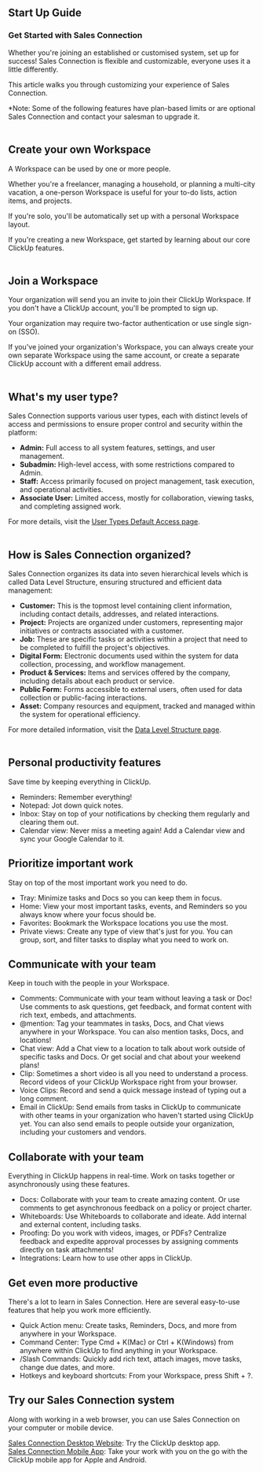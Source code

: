 ## Start Up Guide

### Get Started with Sales Connection

Whether you're joining an established or customised system, set up for success! Sales Connection is flexible and customizable, everyone uses it a little differently.<br>

This article walks you through customizing your experience of Sales Connection.<br>

*Note: Some of the following features have plan-based limits or are optional Sales Connection and contact your salesman to upgrade it.<br><br>


## Create your own Workspace

A Workspace can be used by one or more people.<br>

Whether you're a freelancer, managing a household, or planning a multi-city vacation, a one-person Workspace is useful for your to-do lists, action items, and projects.<br>

If you're solo, you'll be automatically set up with a personal Workspace layout.<br>

If you're creating a new Workspace, get started by learning about our core ClickUp features.<br><br>


## Join a Workspace

Your organization will send you an invite to join their ClickUp Workspace. If you don't have a ClickUp account, you'll be prompted to sign up.<br>

Your organization may require two-factor authentication or use single sign-on (SSO).<br>

If you've joined your organization's Workspace, you can always create your own separate Workspace using the same account, or create a separate ClickUp account with a different email address.<br><br>


## What's my user type?

Sales Connection supports various user types, each with distinct levels of access and permissions to ensure proper control and security within the platform:<br>

- **Admin:** Full access to all system features, settings, and user management.
- **Subadmin:** High-level access, with some restrictions compared to Admin.
- **Staff:** Access primarily focused on project management, task execution, and operational activities.
- **Associate User:** Limited access, mostly for collaboration, viewing tasks, and completing assigned work.<br>
  
For more details, visit the [User Types Default Access page](https://salesconnection.github.io/Sales-Connection-Support/User_Types_Default_Access.html).<br><br>


## How is Sales Connection organized?

Sales Connection organizes its data into seven hierarchical levels which is called Data Level Structure, ensuring structured and efficient data management:<br>

- **Customer:** This is the topmost level containing client information, including contact details, addresses, and related interactions.
- **Project:** Projects are organized under customers, representing major initiatives or contracts associated with a customer.
- **Job:** These are specific tasks or activities within a project that need to be completed to fulfill the project's objectives.
- **Digital Form:** Electronic documents used within the system for data collection, processing, and workflow management.
- **Product & Services:** Items and services offered by the company, including details about each product or service.
- **Public Form:** Forms accessible to external users, often used for data collection or public-facing interactions.
- **Asset:** Company resources and equipment, tracked and managed within the system for operational efficiency.<br>

For more detailed information, visit the [Data Level Structure page](https://salesconnection.github.io/Sales-Connection-Support/Data_Level_Structure.html).<br><br>


## Personal productivity features

Save time by keeping everything in ClickUp.

- Reminders: Remember everything!
- Notepad: Jot down quick notes.
- Inbox: Stay on top of your notifications by checking them regularly and clearing them out.
- Calendar view: Never miss a meeting again! Add a Calendar view and sync your Google Calendar to it.


## Prioritize important work

Stay on top of the most important work you need to do.

- Tray: Minimize tasks and Docs so you can keep them in focus.
- Home: View your most important tasks, events, and Reminders so you always know where your focus should be.
- Favorites: Bookmark the Workspace locations you use the most.
- Private views: Create any type of view that's just for you. You can group, sort, and filter tasks to display what you need to work on.


## Communicate with your team

Keep in touch with the people in your Workspace.

- Comments: Communicate with your team without leaving a task or Doc! Use comments to ask questions, get feedback, and format content with rich text, embeds, and attachments.
- @mention: Tag your teammates in tasks, Docs, and Chat views anywhere in your Workspace. You can also mention tasks, Docs, and locations!
- Chat view: Add a Chat view to a location to talk about work outside of specific tasks and Docs. Or get social and chat about your weekend plans!
- Clip: Sometimes a short video is all you need to understand a process. Record videos of your ClickUp Workspace right from your browser.
- Voice Clips: Record and send a quick message instead of typing out a long comment.
- Email in ClickUp: Send emails from tasks in ClickUp to communicate with other teams in your organization who haven't started using ClickUp yet. You can also send emails to people outside your organization, including your customers and vendors.


## Collaborate with your team

Everything in ClickUp happens in real-time. Work on tasks together or asynchronously using these features. 

- Docs: Collaborate with your team to create amazing content. Or use comments to get asynchronous feedback on a policy or project charter.
- Whiteboards: Use Whiteboards to collaborate and ideate. Add internal and external content, including tasks.
- Proofing: Do you work with videos, images, or PDFs? Centralize feedback and expedite approval processes by assigning comments directly on task attachments!
- Integrations: Learn how to use other apps in ClickUp.


## Get even more productive

There's a lot to learn in Sales Connection. Here are several easy-to-use features that help you work more efficiently.

- Quick Action menu: Create tasks, Reminders, Docs, and more from anywhere in your Workspace.
- Command Center: Type Cmd + K(Mac) or Ctrl + K(Windows) from anywhere within ClickUp to find anything in your Workspace.
- /Slash Commands: Quickly add rich text, attach images, move tasks, change due dates, and more.
- Hotkeys and keyboard shortcuts: From your Workspace, press Shift + ?.


## Try our Sales Connection system

Along with working in a web browser, you can use Sales Connection on your computer or mobile device.<br>

[Sales Connection Desktop Website](https://salesconnection.my/): Try the ClickUp desktop app.<br>
[Sales Connection Mobile App](https://salesconnection.github.io/Sales-Connection-Support/Login.html#section2): Take your work with you on the go with the ClickUp mobile app for Apple and Android.<br><br>

